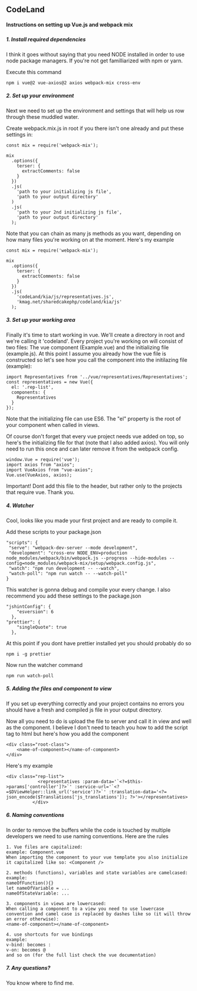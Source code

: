 ## CodeLand

#### Instructions on setting up Vue.js and webpack mix
#####
##### 1. Install required dependencies
I think it goes without saying that you need NODE installed in order to use node package managers. If you're not get familliarized with npm or yarn.

Execute this command
```
npm i vue@2 vue-axios@2 axios webpack-mix cross-env
```

##### 2. Set up your environment
Next we need to set up the environment and settings that will help us row through these muddled water.

Create webpack.mix.js in root if you there isn't one already and put these settings in:

```
const mix = require('webpack-mix');

mix
  .options({
    terser: {
      extractComments: false
    }
  })
  .js(
    'path to your initializing js file',
    'path to your output directory'
  )
  .js(
    'path to your 2nd initializing js file',
    'path to your output directory'
  );
```
Note that you can chain as many js methods as you want, depending on how many files you're working on at the moment.
Here's my example
```
const mix = require('webpack-mix');

mix
  .options({
    terser: {
      extractComments: false
    }
  })
  .js(
    'codeLand/kia/js/representatives.js',
    'kmag.net/sharedcakephp/codeland/kia/js'
  );

```


##### 3. Set up your working area
Finally it's time to start working in vue. We'll create a directory in root and we're calling it 'codeland'. Every project you're working on will consist of two files: The vue component (Example.vue) and the initializing file (example.js). At this point I assume you already how the vue file is constructed so let's see how you call the component into the initilazing file (example):
```
import Representatives from '../vue/representatives/Representatives';
const representatives = new Vue({
  el: '.rep-list',
  components: {
    Representatives
  }
});
```
Note that the initializing file can use ES6. The "el" property is the root of your component when called in views.


Of course don't forget that every vue project needs vue added on top, so here's the initializing file for that (note that I also added axios). You will only need to run this once and can later remove it from the webpack config.
```
window.Vue = require('vue');
import axios from "axios";
import VueAxios from "vue-axios";
Vue.use(VueAxios, axios);
```

Important! Dont add this file to the header, but rather only to the projects that require vue. Thank you.

##### 4. Watcher
Cool, looks like you made your first project and are ready to compile it.

Add these scripts to your package.json
```
"scripts": {
 "serve": "webpack-dev-server --mode development",
 "development": "cross-env NODE_ENV=production node_modules/webpack/bin/webpack.js --progress --hide-modules --config=node_modules/webpack-mix/setup/webpack.config.js",
 "watch": "npm run development -- --watch",
 "watch-poll": "npm run watch -- --watch-poll"
}
```

This watcher is gonna debug and compile your every change. I also recommend you add these settings to the package.json
```
"jshintConfig": {
    "esversion": 6
  },
"prettier": {
    "singleQuote": true
  },
```

At this point if you dont have prettier installed yet you should probably do so
```
npm i -g prettier
```

Now run the watcher command
```
npm run watch-poll
```

##### 5. Adding the files and component to view
If you set up everything correctly and your project contains no errors you should have a fresh and compiled js file in your output directory.

Now all you need to do is upload the file to server and call it in view and well as the component. I believe I don't need to teach you how to add the script tag to html but here's how you add the component
```
<div class="root-class">
    <name-of-component></name-of-component>
</div>
```

Here's my example
```
<div class="rep-list">
            <representatives :param-data='`<?=$this->params['controller']?>`' :service-url='`<?=$DViewHelper::link_url('service')?>`' :translation-data='<?= json_encode($Translations['js_translations']); ?>'></representatives>
          </div>
```

##### 6. Naming conventions
In order to remove the buffers while the code is touched by multiple developers we need to use naming conventions. Here are the rules
```
1. Vue files are capitalized:
example: Component.vue
When importing the component to your vue template you also initialize it capitalized like so: <Component />

2. methods (functions), variables and state variables are camelcased:
example: 
nameOfFunction(){}
let nameOfVariable = ...
nameOfStateVariable: ...

3. components in views are lowercased:
When calling a component to a view you need to use lowercase convention and camel case is replaced by dashes like so (it will throw an error otherwise):
<name-of-component></name-of-component>

4. use shortcuts for vue bindings
example:
v-bind: becomes :
v-on: becomes @
and so on (for the full list check the vue documentation)
```


##### 7. Any questions?
You know where to find me.

